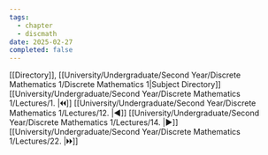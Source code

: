 ```yaml
---
tags:
  - chapter
  - discmath
date: 2025-02-27
completed: false
---
```

[[Directory]], [[University/Undergraduate/Second Year/Discrete Mathematics 1/Discrete Mathematics 1|Subject Directory]]
[[University/Undergraduate/Second Year/Discrete Mathematics 1/Lectures/1. |🞀🞀]] [[University/Undergraduate/Second Year/Discrete Mathematics 1/Lectures/12. |◀]] [[University/Undergraduate/Second Year/Discrete Mathematics 1/Lectures/14. |▶]] [[University/Undergraduate/Second Year/Discrete Mathematics 1/Lectures/22. |🞂🞂]]
# 
## 
### 